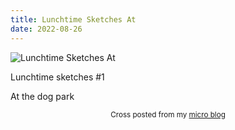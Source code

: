 ```yaml
---
title: Lunchtime Sketches At
date: 2022-08-26
---
```

![Lunchtime Sketches At](/0866e14f37.jpg)

<p>Lunchtime sketches #1</p>
<p>At the dog park</p>



<center><small>Cross posted from my <a href='http://micro.blog/joshnicholas'>micro blog</a></small></center>

    